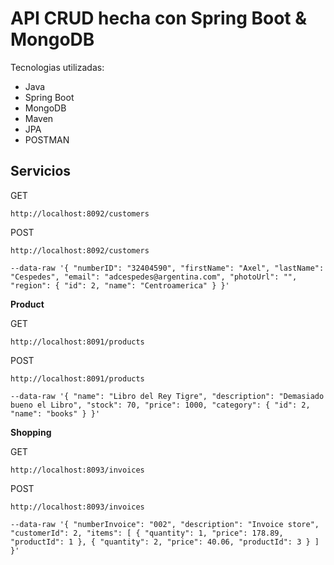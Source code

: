 # API CRUD hecha con Spring Boot & MongoDB

Tecnologias utilizadas:
- Java
- Spring Boot
- MongoDB
- Maven
- JPA
- POSTMAN

## Servicios

GET

`http://localhost:8092/customers`

POST

`http://localhost:8092/customers`

`--data-raw '{
    "numberID": "32404590",
    "firstName": "Axel",
    "lastName": "Cespedes",
    "email": "adcespedes@argentina.com",
    "photoUrl": "",
    "region": {
        "id": 2,
        "name": "Centroamerica"
    }
}'`

**Product**

GET

`http://localhost:8091/products`

POST

`http://localhost:8091/products`

`--data-raw '{
    "name": "Libro del Rey Tigre",
    "description": "Demasiado bueno el Libro",
    "stock": 70,
    "price": 1000,
    "category": {
        "id": 2,
        "name": "books"
    }
}'`

**Shopping**

GET

`http://localhost:8093/invoices`

POST

`http://localhost:8093/invoices`

`--data-raw '{
    "numberInvoice": "002",
        "description": "Invoice store",
        "customerId": 2,
        "items": [
            {
                "quantity": 1,
                "price": 178.89,
                "productId": 1
            },
            {
                "quantity": 2,
                "price": 40.06,
                "productId": 3
            }
        ]
}'`

